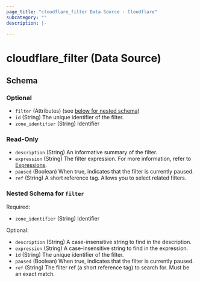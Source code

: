 ```yaml
---
page_title: "cloudflare_filter Data Source - Cloudflare"
subcategory: ""
description: |-
  
---
```


# cloudflare_filter (Data Source)




<!-- schema generated by tfplugindocs -->
## Schema

### Optional

- `filter` (Attributes) (see [below for nested schema](#nestedatt--filter))
- `id` (String) The unique identifier of the filter.
- `zone_identifier` (String) Identifier

### Read-Only

- `description` (String) An informative summary of the filter.
- `expression` (String) The filter expression. For more information, refer to [Expressions](https://developers.cloudflare.com/ruleset-engine/rules-language/expressions/).
- `paused` (Boolean) When true, indicates that the filter is currently paused.
- `ref` (String) A short reference tag. Allows you to select related filters.

<a id="nestedatt--filter"></a>
### Nested Schema for `filter`

Required:

- `zone_identifier` (String) Identifier

Optional:

- `description` (String) A case-insensitive string to find in the description.
- `expression` (String) A case-insensitive string to find in the expression.
- `id` (String) The unique identifier of the filter.
- `paused` (Boolean) When true, indicates that the filter is currently paused.
- `ref` (String) The filter ref (a short reference tag) to search for. Must be an exact match.


